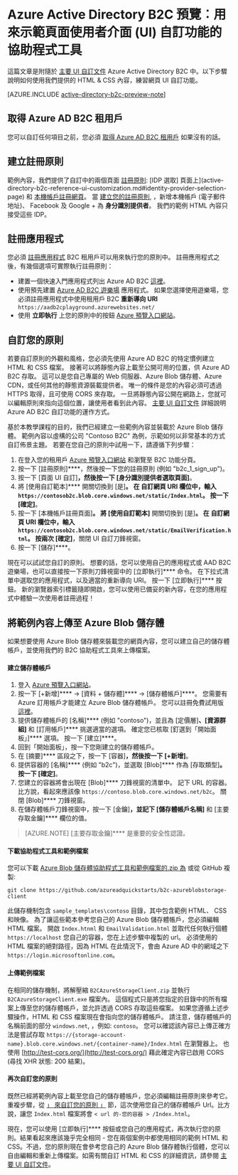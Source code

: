 <properties
    pageTitle="Azure Active Directory B2C 預覽︰頁面 UI 自訂協助程式工具 | Microsoft Azure"
    description="用來示範 Azure Active Directory B2C 中頁面 UI 自訂功能的協助程式工具"
    services="active-directory-b2c"
    documentationCenter=""
    authors="swkrish"
    manager="msmbaldwin"
    editor="curtand"/>

<tags
    ms.service="active-directory-b2c"
    ms.workload="identity"
    ms.tgt_pltfrm="na"
    ms.devlang="na"
    ms.topic="article"
    ms.date="10/08/2015"
    ms.author="swkrish"/>


# Azure Active Directory B2C 預覽︰用來示範頁面使用者介面 (UI) 自訂功能的協助程式工具

這篇文章是附隨於 [主要 UI 自訂文件](active-directory-b2c-reference-ui-customization.md) Azure Active Directory B2C 中。以下步驟說明如何使用我們提供的 HTML & CSS 內容，練習網頁 UI 自訂功能。

[AZURE.INCLUDE [active-directory-b2c-preview-note](../../includes/active-directory-b2c-preview-note.md)]

## 取得 Azure AD B2C 租用戶

您可以自訂任何項目之前，您必須 [取得 Azure AD B2C 租用戶](active-directory-b2c-get-started.md) 如果沒有的話。

## 建立註冊原則

範例內容，我們提供了自訂中的兩個頁面 [註冊原則](active-directory-b2c-reference-policies.md#how-to-create-a-sign-up-policy): [IDP 選取] 頁面上](active-directory-b2c-reference-ui-customization.md#identity-provider-selection-page) 和 [本機帳戶註冊網頁](active-directory-b2c-reference-ui-customization.md#local-account-sign-up-page)。 當 [建立您的註冊原則](active-directory-b2c-reference-policies.md#how-to-create-a-sign-up-policy), ，新增本機帳戶 (電子郵件地址)、 Facebook 及 Google + 為 **身分識別提供者**。 我們的範例 HTML 內容只接受這些 IDP。

## 註冊應用程式

您必須 [註冊應用程式](active-directory-b2c-app-registration.md) B2C 租用戶可以用來執行您的原則中。 註冊應用程式之後，有幾個選項可實際執行註冊原則：

- 建置一個快速入門應用程式列出 Azure AD B2C [這裡](active-directory-b2c-overview.md#getting-started)。
- 使用預先建置 [Azure AD B2C 遊樂場](https://aadb2cplayground.azurewebsites.net) 應用程式。 如果您選擇使用遊樂場，您必須註冊應用程式中使用租用戶 B2C **重新導向 URI** `https://aadb2cplayground.azurewebsites.net/`
- 使用 **立即執行** 上您的原則中的按鈕 [Azure 預覽入口網站](https://portal.azure.com)。

## 自訂您的原則

若要自訂原則的外觀和風格，您必須先使用 Azure AD B2C 的特定慣例建立 HTML 和 CSS 檔案。 接著可以將靜態內容上載至公開可用的位置，供 Azure AD B2C 存取。 這可以是您自己專屬的 Web 伺服器、Azure Blob 儲存體、Azure CDN，或任何其他的靜態資源裝載提供者。 唯一的條件是您的內容必須可透過 HTTPS 取得，且可使用 CORS 來存取。 一旦將靜態內容公開在網路上，您就可以編輯原則來指向這個位置，讓使用者看到此內容。  [主要 UI 自訂文件](active-directory-b2c-reference-ui-customization.md) 詳細說明 Azure AD B2C 自訂功能的運作方式。

基於本教學課程的目的，我們已經建立一些範例內容並裝載於 Azure Blob 儲存體。 範例內容以虛構的公司 "Contoso B2C" 為例，示範如何以非常基本的方式自訂佈景主題。 若要在您自己的原則中試用一下，請遵循下列步驟：

1. 在登入您的租用戶 [Azure 預覽入口網站](https://portal.azure.com) 和瀏覽至 B2C 功能分頁。
2. 按一下 [註冊原則]****，然後按一下您的註冊原則 (例如 "b2c_1_sign_up")。
3. 按一下 [頁面 UI 自訂]****，然後按一下 [身分識別提供者選取頁面]****。
4. 將 [使用自訂範本]**** 開關切換到 [是]****。 在 **自訂網頁 URI** 欄位中，輸入 `https://contosob2c.blob.core.windows.net/static/Index.html`。 按一下 [確定]****。
5. 按一下 [本機帳戶註冊頁面]****。 將 [使用自訂範本]**** 開關切換到 [是]****。 在 **自訂網頁 URI** 欄位中，輸入 `https://contosob2c.blob.core.windows.net/static/EmailVerification.html`。 按兩次 [確定]****，關閉 UI 自訂刀鋒視窗。
6. 按一下 [儲存]****。

現在可以試試您自訂的原則。 想要的話，您可以使用自己的應用程式或 AAD B2C 遊樂場，也可以直接按一下原則刀鋒視窗中的 [立即執行]**** 命令。 在下拉式清單中選取您的應用程式，以及適當的重新導向 URI。 按一下 [立即執行]**** 按鈕。 新的瀏覽器索引標籤隨即開啟，您可以使用已備妥的新內容，在您的應用程式中體驗一次使用者註冊過程！

## 將範例內容上傳至 Azure Blob 儲存體

如果想要使用 Azure Blob 儲存體來裝載您的網頁內容，您可以建立自己的儲存體帳戶，並使用我們的 B2C 協助程式工具來上傳檔案。

#### 建立儲存體帳戶

1. 登入 [Azure 預覽入口網站](https://portal.azure.com/)。
2. 按一下 [+新增]**** -> [資料 + 儲存體]**** -> [儲存體帳戶]****。 您需要有  Azure 訂用帳戶才能建立 Azure Blob 儲存體帳戶。 您可以註冊免費試用版 [這裡](https://azure.microsoft.com/pricing/free-trial/)。
3. 提供儲存體帳戶的 [名稱]**** (例如 "contoso")，並且為 [定價層]****、[資源群組]**** 和 [訂用帳戶]**** 挑選適當的選項。 確定您已核取 [釘選到「開始面板」]**** 選項。 按一下 [建立]****。
4. 回到「開始面板」，按一下您剛建立的儲存體帳戶。
5. 在 [摘要]**** 區段之下，按一下 [容器]****，然後按一下 [+新增]****。
6. 提供容器的 [名稱]**** (例如 "b2c")，並選取 [Blob]**** 作為 [存取類型]****。 按一下 [確定]****。
7. 您建立的容器將會出現在 [Blob]**** 刀鋒視窗的清單中。 記下 URL 的容器。比方說，看起來應該像 `https://contoso.blob.core.windows.net/b2c`。 關閉 [Blob]**** 刀鋒視窗。
8. 在儲存體帳戶刀鋒視窗中，按一下 [金鑰]****，並記下 [儲存體帳戶名稱]**** 和 [主要存取金鑰]**** 欄位的值。

> [AZURE.NOTE]
    [主要存取金鑰]**** 是重要的安全性認證。

#### 下載協助程式工具和範例檔案

您可以下載 [Azure Blob 儲存體協助程式工具和範例檔案的.zip 為](https://github.com/azureadquickstarts/b2c-azureblobstorage-client/archive/master.zip) 或從 GitHub 複製:

```
git clone https://github.com/azureadquickstarts/b2c-azureblobstorage-client
```

此儲存機制包含 `sample_templates\contoso` 目錄，其中包含範例 HTML、 CSS 和映像。 為了讓這些範本參考您自己的 Azure Blob 儲存體帳戶，您必須編輯 HTML 檔案。 開啟 `Index.htnml` 和 `EmailValidation.html` 並取代任何執行個體 `https://localhost` 您自己的容器，您在上述步驟中複製的 url。 必須使用的 HTML 檔案的絕對路徑，因為 HTML 在此情況下，會由 Azure AD 中的網域之下 `https://login.microsoftonline.com`。

#### 上傳範例檔案

在相同的儲存機制，將解壓縮 `B2CAzureStorageClient.zip` 並執行 `B2CAzureStorageClient.exe` 檔案內。 這個程式只是將您指定的目錄中的所有檔案上傳至您的儲存體帳戶，並允許透過 CORS 存取這些檔案。 如果您遵循上述步驟操作，HTML 和 CSS 檔案現在會指向您的儲存體帳戶。 請注意，儲存體帳戶的名稱前面的部分 `windows.net`, ，例如: `contoso`。 您可以確認該內容已上傳正確方法是嘗試存取 `https://{storage-account-name}.blob.core.windows.net/{container-name}/Index.html` 在瀏覽器上。 也使用 [http://test-cors.org/](http://test-cors.org/) 藉此確定內容已啟用 CORS (尋找 XHR 狀態: 200 結果)。

#### 再次自訂您的原則

既然已經將範例內容上載至您自己的儲存體帳戶，您必須編輯註冊原則來參考它。重複步驟，從 [」 來自訂您的原則 」](#customize-your-policy) 節，這次使用您自己的儲存體帳戶 Url。比方說，讓您 `Index.html` 檔案將會 `< url 的-您的容器 > /Index.html`。

現在，您可以使用 [立即執行]**** 按鈕或您自己的應用程式，再次執行您的原則。結果看起來應該幾乎完全相同 - 您在兩個案例中都使用相同的範例 HTML 和 CSS。不過，您的原則現在會參考您自己的 Azure Blob 儲存體執行個體，您可以自由編輯和重新上傳檔案。如需有關自訂 HTML 和 CSS 的詳細資訊，請參閱 [主要 UI 自訂文件](active-directory-b2c-reference-ui-customization.md)。





